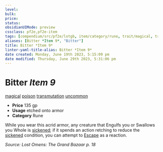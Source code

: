 ```yaml
---
level:
bulk:
price:
status:
obsidianUIMode: preview
cssclass: pf2e,pf2e-item
tags: [compendium/src/pf2e/lotgb, item/category/rune, trait/magical, trait/poison, trait/transmutation, trait/uncommon]
aliases: [Bitter *Item 9*, "Bitter"]
title: Bitter *Item 9*
linter-yaml-title-alias: Bitter *Item 9*
date created: Monday, June 19th 2023, 5:15:09 pm
date modified: Thursday, June 29th 2023, 5:31:06 pm
---
```


# Bitter *Item 9*

[magical](rules/traits/magical.md) [poison](rules/traits/poison.md) [transmutation](rules/traits/transmutation.md) [uncommon](rules/traits/uncommon.md)  

- **Price** 135 gp
- **Usage** etched onto armor
- **Category** Rune

While you wear this acrid armor, any creature that Engulfs you or Swallows you Whole is [sickened](rules/conditions.md#Sickened); if it spends an action retching to reduce the [sickened](rules/conditions.md#Sickened) condition, you can attempt to [Escape](rules/actions/escape.md) as a reaction.

*Source: Lost Omens: The Grand Bazaar p. 18*
